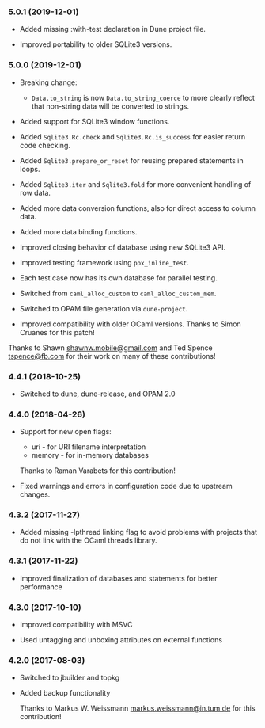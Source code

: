 ### 5.0.1 (2019-12-01)

  * Added missing :with-test declaration in Dune project file.

  * Improved portability to older SQLite3 versions.


### 5.0.0 (2019-12-01)

  * Breaking change:

      * `Data.to_string` is now `Data.to_string_coerce` to more clearly reflect
        that non-string data will be converted to strings.

  * Added support for SQLite3 window functions.

  * Added `Sqlite3.Rc.check` and `Sqlite3.Rc.is_success` for easier return
    code checking.

  * Added `Sqlite3.prepare_or_reset` for reusing prepared statements in loops.

  * Added `Sqlite3.iter` and `Sqlite3.fold` for more convenient handling of
    row data.

  * Added more data conversion functions, also for direct access to column data.

  * Added more data binding functions.

  * Improved closing behavior of database using new SQLite3 API.

  * Improved testing framework using `ppx_inline_test`.

  * Each test case now has its own database for parallel testing.

  * Switched from `caml_alloc_custom` to `caml_alloc_custom_mem`.

  * Switched to OPAM file generation via `dune-project`.

  * Improved compatibility with older OCaml versions.  Thanks to Simon Cruanes
    for this patch!

  Thanks to Shawn <shawnw.mobile@gmail.com> and Ted Spence <tspence@fb.com>
  for their work on many of these contributions!


### 4.4.1 (2018-10-25)

  * Switched to dune, dune-release, and OPAM 2.0


### 4.4.0 (2018-04-26)

  * Support for new open flags:

      * uri - for URI filename interpretation
      * memory - for in-memory databases

    Thanks to Raman Varabets for this contribution!

  * Fixed warnings and errors in configuration code due to upstream changes.

### 4.3.2 (2017-11-27)

  * Added missing -lpthread linking flag to avoid problems with projects
    that do not link with the OCaml threads library.


### 4.3.1 (2017-11-22)

  * Improved finalization of databases and statements for better performance


### 4.3.0 (2017-10-10)

  * Improved compatibility with MSVC

  * Used untagging and unboxing attributes on external functions


### 4.2.0 (2017-08-03)

  * Switched to jbuilder and topkg

  * Added backup functionality

    Thanks to Markus W. Weissmann <markus.weissmann@in.tum.de> for this
    contribution!
